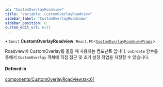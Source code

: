 ```yaml
---
id: "CustomOverlayRoadview"
title: "Variable: CustomOverlayRoadview"
sidebar_label: "CustomOverlayRoadview"
sidebar_position: 0
custom_edit_url: null
---
```


• `Const` **CustomOverlayRoadview**: `React.FC`<[`CustomOverlayRoadviewProps`](../interfaces/CustomOverlayRoadviewProps.md)\>

Roadview에 CustomOverlay를 올릴 때 사용하는 컴포넌트 입니다.
`onCreate` 함수를 통해서 `CustomOverlay` 객체에 직접 접근 및 초기 설정 작업을 지정할 수 있습니다.

#### Defined in

[components/CustomOverlayRoadview.tsx:61](https://github.com/JaeSeoKim/react-kakao-maps/blob/0abe091/src/components/CustomOverlayRoadview.tsx#L61)
